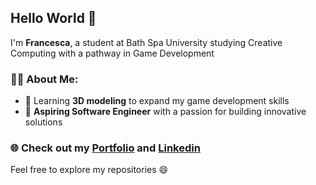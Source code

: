 ## Hello World 👋

I'm **Francesca**, a student at Bath Spa University studying Creative Computing with a pathway in Game Development

### 👩‍💻 About Me:
- 🎨 Learning **3D modeling** to expand my game development skills
- 🌟 **Aspiring Software Engineer** with a passion for building innovative solutions
### 🌐 Check out my [Portfolio](https://francescabowdenportfolio.co.uk/) and [Linkedin](https://www.linkedin.com/in/francesca-bowden-474b72259/)

Feel free to explore my repositories 😄
<!--
**FranBowden/FranBowden** is a ✨ _special_ ✨ repository because its `README.md` (this file) appears on your GitHub profile.

Here are some ideas to get you started:

- 🔭 I’m currently working on ...
- 🌱 I’m currently learning ...
- 👯 I’m looking to collaborate on ...
- 🤔 I’m looking for help with ...
- 💬 Ask me about ...
- 📫 How to reach me: ...
- 😄 Pronouns: ...
- ⚡ Fun fact: ...
-->
